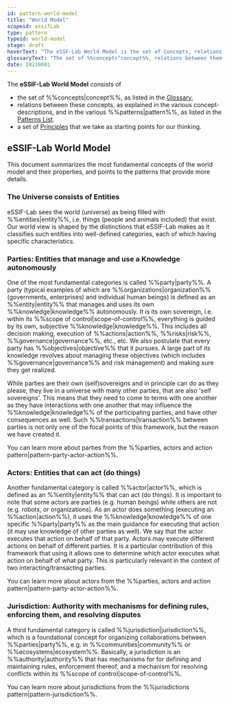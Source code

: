 ```yaml
---
id: pattern-world-model
title: "World Model"
scopeid: essifLab
type: pattern
typeid: world-model
stage: draft
hoverText: "The eSSF-Lab World Model is the set of Concepts, relations between them (Patterns), and principles (that are the starting point for eSSIF-Lab's thinking)."
glossaryText: "The set of %%concepts^concept%%, relations between them (%%patterns^pattern%%), and [Principles](essifLab-principles) (that are the starting point for eSSIF-Lab's thinking)."
date: 20210601
---
```


The **eSSIF-Lab World Model** consists of
- the set of %%concepts|concept%%, as listed in the [Glossary](../essifLab-Glossary),
- relations between these concepts, as explained in the various concept-descriptions, and in the various %%patterns|pattern%%, as listed in the [Patterns List](../essifLab-pattern-list).
- a set of [Principles](../essifLab-principles) that we take as starting points for our thinking.

## eSSIF-Lab World Model

This document summarizes the most fundamental concepts of the world model and their properties, and points to the patterns that provide more details.

### The Universe consists of Entities

eSSIF-Lab sees the world (universe) as being filled with %%entities|entity%%, i.e. things (people and animals included) that exist. Our world view is shaped by the distinctions that eSSIF-Lab makes as it classifies such entities into well-defined categories, each of which having specific characteristics.

### Parties: Entities that manage and use a Knowledge autonomously

One of the most fundamental categories is called %%party|party%%. A party (typical examples of which are %%organizations|organization%% (governments, enterprises) and individual human beings) is defined as an %%entity|entity%% that manages and uses its own %%knowledge|knowledge%% autonomously. It is its own sovereign, i.e. within its %%scope of control|scope-of-control%%, everything is guided by its own, subjective %%knowledge|knowledge%%. This includes all decision making, execution of %%actions|action%%, %%risks|risk%%, %%governance|governance%%, etc., etc. We also postulate that every party has %%objectives|objective%% that it pursues. A large part of its knowledge revolves about managing these objectives (which includes %%governance|governance%% and risk management) and making sure they get realized.

While parties are their own (self)sovereigns and in principle can do as they please, they live in a universe with many other parties, that are also 'self sovereigns'. This means that they need to come to terms with one another as they have interactions with one another that may influence the %%knowledge|knowledge%% of the participating parties, and have other consequences as well. Such %%transactions|transaction%% between parties is not only one of the focal points of this framework, but the reason we have created it.

You can learn more about parties from the %%parties, actors and action pattern|pattern-party-actor-action%%.


### Actors: Entities that can act (do things)

Another fundamental category is called %%actor|actor%%, which is defined as an %%entity|entity%% that can act (do things). It is important to note that some actors are parties (e.g. human beings) while others are not (e.g. robots, or organizations). As an actor does something (executing an %%action|action%%), it uses the %%knowledge|knowledge%% of one specific %%party|party%% as the main guidance for executing that action (it may use knowledge of other parties as well). We say that the actor executes that action on behalf of that party. Actors may execute different actions on behalf of different parties. It is a particular contribution of this framework that using it allows one to determine which actor executes what action on behalf of what party. This is particularly relevant in the context of two interacting/transacting parties.

You can learn more about actors from the %%parties, actors and action pattern|pattern-party-actor-action%%.

### Jurisdiction: Authority with mechanisms for defining rules, enforcing them, and resolving disputes

A third fundamental category is called %%jurisdiction|jurisdiction%%, which is a foundational concept for organizing collaborations between %%parties|party%%, e.g. in %%communities|community%% or %%ecosystems|ecosystem%%. Basically, a jurisdiction is an %%authority|authority%% that has mechanisms for for defining and maintaining rules, enforcement thereof, and a mechanism for resolving conflicts within its %%scope of control|scope-of-control%%.

You can learn more about jurisdictions from the %%jurisdictions pattern|pattern-jurisdiction%%.